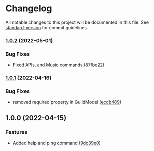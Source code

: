# Changelog

All notable changes to this project will be documented in this file. See [standard-version](https://github.com/conventional-changelog/standard-version) for commit guidelines.

### [1.0.2](https://github.com/MahoMuri/diglet/compare/v1.0.1...v1.0.2) (2022-05-01)


### Bug Fixes

* Fixed APIs, and Music commands ([87fbe22](https://github.com/MahoMuri/diglet/commit/87fbe227b8ca7eb536188deb9a06b2cce9bfd972))

### [1.0.1](https://github.com/MahoMuri/diglet/compare/v1.0.0...v1.0.1) (2022-04-16)


### Bug Fixes

* removed required property in GuildModel ([ecdb489](https://github.com/MahoMuri/diglet/commit/ecdb4893298e0374ecbb1d67666d37e18cc15a28))

## 1.0.0 (2022-04-15)


### Features

* Added help and ping command ([9dc39e0](https://github.com/MahoMuri/diglet/commit/9dc39e0ec8417380f6f4b4b3aa415d1eff546d7f))
